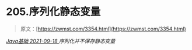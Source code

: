 <!--yml
category: 未分类
date: 0001-01-01 00:00:00
-->

# 205.序列化静态变量

> 原文：[https://zwmst.com/3354.html](https://zwmst.com/3354.html)

   [ *Java基础* ](https://zwmst.com/java%e5%9f%ba%e7%a1%80)*[ <time datetime="2021-09-18T09:27:56+08:00"> 2021-09-18 </time> ](https://zwmst.com/3354.html)  序列化并不保存静态变量*